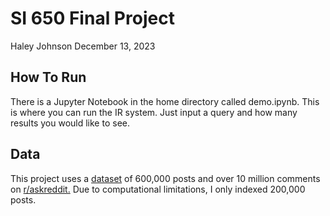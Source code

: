 # SI 650 Final Project
Haley Johnson 
December 13, 2023 

## How To Run 
There is a Jupyter Notebook in the home directory called demo.ipynb. This is where you can run the IR system. Just input a query and how many results you would like to see. 

## Data 
This project uses a <a href = "https://socialgrep.com/datasets/ten-million-reddit-answers">dataset</a> of 600,000 posts and over 10 million comments on <a href = "https://www.reddit.com/r/AskReddit/">r/askreddit.</a> Due to computational limitations, I only indexed 200,000 posts. 